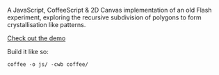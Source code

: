 A JavaScript, CoffeeScript & 2D Canvas implementation of an old Flash experiment, exploring the recursive subdivision of polygons to form crystallisation like patterns.

[Check out the demo](http://soulwire.github.com/Crystallisation/)

Build it like so:

`coffee -o js/ -cwb coffee/`